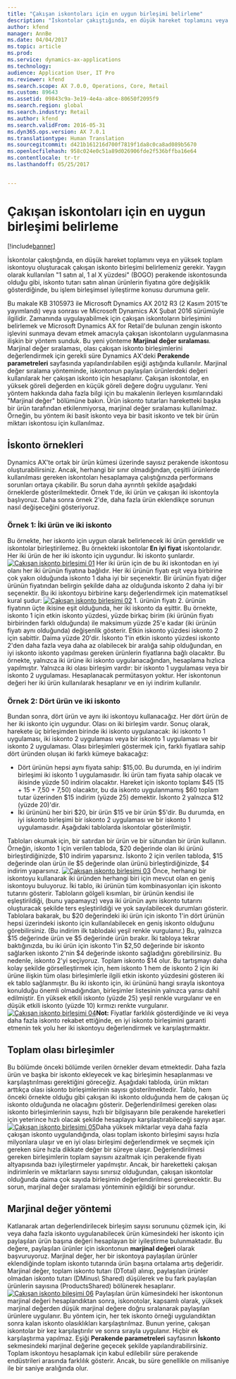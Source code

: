 ```yaml
---
title: "Çakışan iskontoları için en uygun birleşimi belirleme"
description: "İskontolar çakıştığında, en düşük hareket toplamını veya en yüksek toplam iskontoyu oluşturacak çakışan iskonto birleşimi belirlemeniz gerekir. Yaygın olarak kullanılan &quot;1 satın al, 1 al X yüzdesi&quot; (BOGO) perakende iskontosunda olduğu gibi, iskonto tutarı satın alınan ürünlerin fiyatına göre değişiklik gösterdiğinde, bu işlem birleşimsel iyileştirme konusu durumuna gelir."
author: kfend
manager: AnnBe
ms.date: 04/04/2017
ms.topic: article
ms.prod: 
ms.service: dynamics-ax-applications
ms.technology: 
audience: Application User, IT Pro
ms.reviewer: kfend
ms.search.scope: AX 7.0.0, Operations, Core, Retail
ms.custom: 89643
ms.assetid: 09843c9a-3e19-4e4a-a8ce-80650f2095f9
ms.search.region: global
ms.search.industry: Retail
ms.author: kfend
ms.search.validFrom: 2016-05-31
ms.dyn365.ops.version: AX 7.0.1
ms.translationtype: Human Translation
ms.sourcegitcommit: d421b161216d700f7819f1da8c0ca8ad089b5670
ms.openlocfilehash: 958c024e0c51a89d026906fde2f536bffba16e64
ms.contentlocale: tr-tr
ms.lasthandoff: 05/25/2017


---
```


# <a name="determine-the-optimal-combination-of-overlapping-discounts"></a>Çakışan iskontoları için en uygun birleşimi belirleme

[!include[banner](includes/banner.md)]


İskontolar çakıştığında, en düşük hareket toplamını veya en yüksek toplam iskontoyu oluşturacak çakışan iskonto birleşimi belirlemeniz gerekir. Yaygın olarak kullanılan "1 satın al, 1 al X yüzdesi" (BOGO) perakende iskontosunda olduğu gibi, iskonto tutarı satın alınan ürünlerin fiyatına göre değişiklik gösterdiğinde, bu işlem birleşimsel iyileştirme konusu durumuna gelir.

Bu makale KB 3105973 ile Microsoft Dynamics AX 2012 R3 (2 Kasım 2015'te yayımlandı) veya sonrası ve Microsoft Dynamics AX Şubat 2016 sürümüyle ilgilidir. Zamanında uygulayabilmek için çakışan iskontoların birleşimini belirlemek ve Microsoft Dynamics AX for Retail'de bulunan zengin iskonto işlevini sunmaya devam etmek amacıyla çakışan iskontoların uygulanmasına ilişkin bir yöntem sunduk. Bu yeni yönteme **Marjinal değer sıralaması**. Marjinal değer sıralaması, olası çakışan iskonto birleşimlerini değerlendirmek için gerekli süre Dynamics AX'deki **Perakende parametreleri** sayfasında yapılandırılabilen eşiği aştığında kullanılır. Marjinal değer sıralama yönteminde, iskontonun paylaşılan ürünlerdeki değeri kullanılarak her çakışan iskonto için hesaplanır. Çakışan iskontolar, en yüksek göreli değerden en küçük göreli değere doğru uygulanır. Yeni yöntem hakkında daha fazla bilgi için bu makalenin ilerleyen kısımlarındaki "Marjinal değer" bölümüne bakın. Ürün iskonto tutarları hareketteki başka bir ürün tarafından etkilenmiyorsa, marjinal değer sıralaması kullanılmaz. Örneğin, bu yöntem iki basit iskonto veya bir basit iskonto ve tek bir ürün miktarı iskontosu için kullanılmaz.

## <a name="discount-examples"></a>İskonto örnekleri
Dynamics AX'te ortak bir ürün kümesi üzerinde sayısız perakende iskontosu oluşturabilirsiniz. Ancak, herhangi bir sınır olmadığından, çeşitli ürünlerde kullanılması gereken iskontoları hesaplamaya çalıştığınızda performans sorunları ortaya çıkabilir. Bu sorun daha ayrıntılı şekilde aşağıdaki örneklerde gösterilmektedir. Örnek 1'de, iki ürün ve çakışan iki iskontoyla başlıyoruz. Daha sonra örnek 2'de, daha fazla ürün eklendikçe sorunun nasıl değişeceğini gösteriyoruz.

### <a name="example-1-two-products-and-two-discounts"></a>Örnek 1: İki ürün ve iki iskonto

Bu örnekte, her iskonto için uygun olarak belirlenecek iki ürün gereklidir ve iskontolar birleştirilemez. Bu örnekteki iskontolar **En iyi fiyat** iskontolarıdır. Her iki ürün de her iki iskonto için uygundur. İki iskonto şunlardır. [![Çakışan iskonto birleşimi 01](./media/overlapping-discount-combo-01.jpg)](./media/overlapping-discount-combo-01.jpg) Her iki ürün için de bu iki iskontodan en iyi olanı her iki ürünün fiyatına bağlıdır. Her iki ürünün fiyatı eşit veya birbirine çok yakın olduğunda iskonto 1 daha iyi bir seçenektir. Bir ürünün fiyatı diğer ürünün fiyatından belirgin şekilde daha az olduğunda iskonto 2 daha iyi bir seçenektir. Bu iki iskontoyu birbirine karşı değerlendirmek için matematiksel kural şudur: [![Çakışan iskonto birleşimi 02](./media/overlapping-discount-combo-02.jpg)](./media/overlapping-discount-combo-02.jpg) 1. ürünün fiyatı 2. ürünün fiyatının üçte ikisine eşit olduğunda, her iki iskonto da eşittir. Bu örnekte, iskonto 1 için etkin iskonto yüzdesi, yüzde birkaç birim (iki ürünün fiyatı birbirinden farklı olduğunda) ile maksimum yüzde 25'e kadar (iki ürünün fiyatı aynı olduğunda) değişenlik gösterir. Etkin iskonto yüzdesi iskonto 2 için sabittir. Daima yüzde 20'dir. İskonto 1'in etkin iskonto yüzdesi iskonto 2'den daha fazla veya daha az olabilecek bir aralığa sahip olduğundan, en iyi iskonto iskonto yapılması gereken ürünlerin fiyatlarına bağlı olacaktır. Bu örnekte, yalnızca iki ürüne iki iskonto uygulanacağından, hesaplama hızlıca yapılmıştır. Yalnızca iki olası birleşim vardır: bir iskonto 1 uygulaması veya bir iskonto 2 uygulaması. Hesaplanacak permütasyon yoktur. Her iskontonun değeri her iki ürün kullanılarak hesaplanır ve en iyi indirim kullanılır.

### <a name="example-2-four-products-and-two-discounts"></a>Örnek 2: Dört ürün ve iki iskonto

Bundan sonra, dört ürün ve aynı iki iskontoyu kullanacağız. Her dört ürün de her iki iskonto için uygundur. Olası on iki birleşim vardır. Sonuç olarak, harekete üç birleşimden birinde iki iskonto uygulanacak: iki iskonto 1 uygulaması, iki iskonto 2 uygulaması veya bir iskonto 1 uygulaması ve bir iskonto 2 uygulaması. Olası birleşimleri göstermek için, farklı fiyatlara sahip dört üründen oluşan iki farklı kümeye bakacağız:

-   Dört ürünün hepsi aynı fiyata sahip: $15,00. Bu durumda, en iyi indirim birleşimi iki iskonto 1 uygulamasıdır. İki ürün tam fiyata sahip olacak ve ikisinde yüzde 50 indirim olacaktır. Hareket için iskonto toplamı $45 (15 + 15 + 7,50 + 7,50) olacaktır, bu da iskonto uygulanmamış $60 toplam tutar üzerinden $15 indirim (yüzde 25) demektir. İskonto 2 yalnızca $12 (yüzde 20)'dir.
-   İki ürününü her biri $20, bir ürün $15 ve bir ürün $5'dir. Bu durumda, en iyi iskonto birleşimi bir iskonto 2 uygulaması ve bir iskonto 1 uygulamasıdır. Aşağıdaki tablolarda iskontolar gösterilmiştir.

Tabloları okumak için, bir satırdan bir ürün ve bir sütundan bir ürün kullanın. Örneğin, iskonto 1 için verilen tabloda, $20 değerinde olan iki ürünü birleştirdiğinizde, $10 indirim yaparsınız. İskonto 2 için verilen tabloda, $15 değerinde olan ürün ile $5 değerinde olan ürünü birleştirdiğinizde, $4 indirim yaparsınız. [![Çakışan iskonto birleşimi 03](./media/overlapping-discount-combo-03.jpg)](./media/overlapping-discount-combo-03.jpg) Önce, herhangi bir iskontoyu kullanarak iki üründen herhangi biri için mevcut olan en geniş iskontoyu buluyoruz. İki tablo, iki ürünün tüm kombinasyonları için iskonto tutarını gösterir. Tabloların gölgeli kısımları, bir ürünün kendisi ile eşleştirildiği, (bunu yapamayız) veya iki ürünün aynı iskonto tutarını oluşturacak şekilde ters eşleştirildiği ve yok sayılabilecek durumları gösterir. Tablolara bakarak, bu $20 değerindeki iki ürün için iskonto 1'in dört ürünün hepsi üzerindeki iskonto için kullanılabilecek en geniş iskonto olduğunu görebilirsiniz. (Bu indirim ilk tablodaki yeşil renkle vurgulanır.) Bu, yalnızca $15 değerinde ürün ve $5 değerinde ürün bırakır. İki tabloya tekrar baktığınızda, bu iki ürün için iskonto 1'in $2,50 değerinde bir iskonto sağlarken iskonto 2'nin $4 değerinde iskonto sağladığını görebilirsiniz. Bu nedenle, iskonto 2'yi seçiyoruz. Toplam iskonto $14 olur. Bu tartışmayı daha kolay şekilde görselleştirmek için, hem iskonto 1 hem de iskonto 2 için iki ürüne ilişkin tüm olası birleşimlerle ilgili etkin iskonto yüzdesini gösteren iki ek tablo sağlanmıştır. Bu iki iskonto için, iki ürününü hangi sırayla iskontoya konulduğu önemli olmadığından, birleşimler listesinin yalnızca yarısı dahil edilmiştir. En yüksek etkili iskonto (yüzde 25) yeşil renkle vurgulanır ve en düşük etkili iskonto (yüzde 10) kırmızı renkte vurgulanır. [![Çakışan iskonto birleşimi 04](./media/overlapping-discount-combo-04.jpg)](./media/overlapping-discount-combo-04.jpg)**Not:** Fiyatlar farklılık gösterdiğinde ve iki veya daha fazla iskonto rekabet ettiğinde, en iyi iskonto birleşimini garanti etmenin tek yolu her iki iskontoyu değerlendirmek ve karşılaştırmaktır.

## <a name="total-possible-combinations"></a>Toplam olası birleşimler
Bu bölümde önceki bölümde verilen örnekler devam etmektedir. Daha fazla ürün ve başka bir iskonto ekleyecek ve kaç birleşimin hesaplanması ve karşılaştırılması gerektiğini göreceğiz. Aşağıdaki tabloda, ürün miktarı arttıkça olası iskonto birleşimlerinin sayısı gösterilmektedir. Tablo, hem önceki örnekte olduğu gibi çakışan iki iskonto olduğunda hem de çakışan üç iskonto olduğunda ne olacağını gösterir. Değerlendirilmesi gereken olası iskonto birleşimlerinin sayısı, hızlı bir bilgisayarın bile perakende hareketleri için yeterince hızlı olacak şekilde hesaplayıp karşılaştırabileceği sayıyı aşar. [![Çakışan iskonto birleşimi 05](./media/overlapping-discount-combo-05.jpg)](./media/overlapping-discount-combo-05.jpg)Daha yüksek miktarlar veya daha fazla çakışan iskonto uygulandığında, olası toplam iskonto birleşimi sayısı hızla milyonlara ulaşır ve en iyi olası birleşimi değerlendirmek ve seçmek için gereken süre hızla dikkate değer bir süreye ulaşır. Değerlendirilmesi gereken birleşimlerin toplam sayısını azaltmak için perakende fiyatı altyapısında bazı iyileştirmeler yapılmıştır. Ancak, bir hareketteki çakışan indirimlerin ve miktarların sayısı sınırsız olduğundan, çakışan iskontolar olduğunda daima çok sayıda birleşimin değerlendirilmesi gerekecektir. Bu sorun, marjinal değer sıralaması yönteminin eğildiği bir sorundur.

## <a name="marginal-value-method"></a>Marjinal değer yöntemi
Katlanarak artan değerlendirilecek birleşim sayısı sorununu çözmek için, iki veya daha fazla iskonto uygulanabilecek ürün kümesindeki her iskonto için paylaşılan ürün başına değeri hesaplayan bir iyileştirme bulunmaktadır. Bu değere, paylaşılan ürünler için iskontonun **marjinal değeri** olarak başvuruyoruz. Marjinal değer, her bir iskontoya paylaşılan ürünler eklendiğinde toplam iskonto tutarında ürün başına ortalama artış değeridir. Marjinal değer, toplam iskonto tutarı (DTotal) alınıp, paylaşılan ürünler olmadan iskonto tutarı (DMinus\\ Shared) düşülerek ve bu fark paylaşılan ürünlerin sayısına (ProductsShared) bölünerek hesaplanır. [![Çakışan iskonto bileşimi 06](./media/overlapping-discount-combo-06.jpg)](./media/overlapping-discount-combo-06.jpg) Paylaşılan ürün kümesindeki her iskontonun marjinal değeri hesaplandıktan sonra, iskonotolar, kapsamlı olarak, yüksek marjinal değerden düşük marjinal değere doğru sıralanarak paylaşılan ürünlere uygulanır. Bu yöntem için, her tek iskonto örneği uygulandıktan sonra kalan iskonto olasıklıkları karşılaştırılmaz. Bunun yerine, çakışan iskontolar bir kez karşılaştırılır ve sonra sırayla uygulanır. Hiçbir ek karşılaştırma yapılmaz. Eşiği **Perakende parametreleri** sayfasının **İskonto** sekmesindeki marjinal değerine geçecek şekilde yapılandırabilirsiniz. Toplam iskontoyu hesaplamak için kabul edilebilir süre perakende endüstrileri arasında farklılık gösterir. Ancak, bu süre genellikle on milisaniye ile bir saniye aralığında olur.




